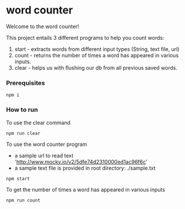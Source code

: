 # word counter

Welcome to the word counter!

This project entails 3 different programs to help you count words:
1. start -  extracts words from different input types (String, text file, url)
2. count -  returns the number of times a word has appeared in various inputs.
3. clear -  helps us with flushing our db from all previous saved words.

### Prerequisites

```
npm i 
```

### How to run

To use the clear command

```
npm run clear
```

To use the word counter program 
* a sample url to read text 'http://www.mocky.io/v2/5dfe74d2310000ed1ac96f6c'
* a sample text file is provided in root directory: ./sample.txt
```
npm start
```

To get the number of times a word has appeared in various inputs

```
npm run count
```
